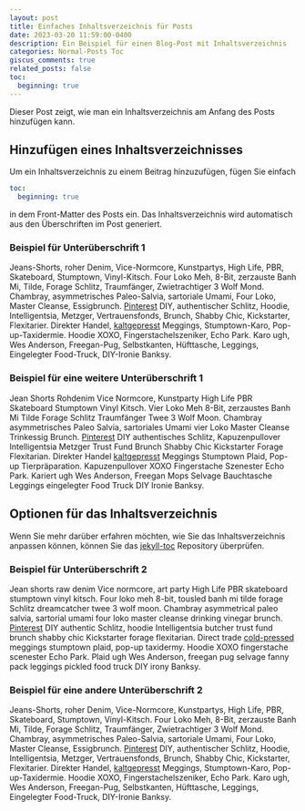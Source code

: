 ```yaml
---
layout: post
title: Einfaches Inhaltsverzeichnis für Posts
date: 2023-03-20 11:59:00-0400
description: Ein Beispiel für einen Blog-Post mit Inhaltsverzeichnis
categories: Normal-Posts Toc
giscus_comments: true
related_posts: false
toc:
  beginning: true
---
```

Dieser Post zeigt, wie man ein Inhaltsverzeichnis am Anfang des Posts hinzufügen kann.

## Hinzufügen eines Inhaltsverzeichnisses

Um ein Inhaltsverzeichnis zu einem Beitrag hinzuzufügen, fügen Sie einfach
```yml
toc:
  beginning: true
```
in dem Front-Matter des Posts ein. Das Inhaltsverzeichnis wird automatisch aus den Überschriften im Post generiert.

### Beispiel für Unterüberschrift 1

Jeans-Shorts, roher Denim, Vice-Normcore, Kunstpartys, High Life, PBR, Skateboard, Stumptown, Vinyl-Kitsch. Four Loko Meh, 8-Bit, zerzauste Banh Mi, Tilde, Forage Schlitz, Traumfänger, Zwietrachtiger 3 Wolf Mond. Chambray, asymmetrisches Paleo-Salvia, sartoriale Umami, Four Loko, Master Cleanse, Essigbrunch. <a href="https://www.pinterest.com">Pinterest</a> DIY, authentischer Schlitz, Hoodie, Intelligentsia, Metzger, Vertrauensfonds, Brunch, Shabby Chic, Kickstarter, Flexitarier. Direkter Handel, <a href="https://en.wikipedia.org/wiki/Cold-pressed_juice">kaltgepresst</a> Meggings, Stumptown-Karo, Pop-up-Taxidermie. Hoodie XOXO, Fingerstachelszeniker, Echo Park. Karo ugh, Wes Anderson, Freegan-Pug, Selbstkanten, Hüfttasche, Leggings, Eingelegter Food-Truck, DIY-Ironie Banksy.

### Beispiel für eine weitere Unterüberschrift 1

Jean Shorts Rohdenim Vice Normcore, Kunstparty High Life PBR Skateboard Stumptown Vinyl Kitsch. Vier Loko Meh 8-Bit, zerzaustes Banh Mi Tilde Forage Schlitz Traumfänger Twee 3 Wolf Moon. Chambray asymmetrisches Paleo Salvia, sartoriales Umami vier Loko Master Cleanse Trinkessig Brunch. <a href=“https://www.pinterest.com”>Pinterest</a> DIY authentisches Schlitz, Kapuzenpullover Intelligentsia Metzger Trust Fund Brunch Shabby Chic Kickstarter Forage Flexitarian. Direkter Handel <a href=“https://en.wikipedia.org/wiki/Cold-pressed_juice”>kaltgepresst</a> Meggings Stumptown Plaid, Pop-up Tierpräparation. Kapuzenpullover XOXO Fingerstache Szenester Echo Park. Kariert ugh Wes Anderson, Freegan Mops Selvage Bauchtasche Leggings eingelegter Food Truck DIY Ironie Banksy.

## Optionen für das Inhaltsverzeichnis

Wenn Sie mehr darüber erfahren möchten, wie Sie das Inhaltsverzeichnis anpassen können, können Sie das [jekyll-toc](https://github.com/toshimaru/jekyll-toc) Repository überprüfen.

### Beispiel für Unterüberschrift 2


Jean shorts raw denim Vice normcore, art party High Life PBR skateboard stumptown vinyl kitsch. Four loko meh 8-bit, tousled banh mi tilde forage Schlitz dreamcatcher twee 3 wolf moon. Chambray asymmetrical paleo salvia, sartorial umami four loko master cleanse drinking vinegar brunch. <a href="https://www.pinterest.com">Pinterest</a> DIY authentic Schlitz, hoodie Intelligentsia butcher trust fund brunch shabby chic Kickstarter forage flexitarian. Direct trade <a href="https://en.wikipedia.org/wiki/Cold-pressed_juice">cold-pressed</a> meggings stumptown plaid, pop-up taxidermy. Hoodie XOXO fingerstache scenester Echo Park. Plaid ugh Wes Anderson, freegan pug selvage fanny pack leggings pickled food truck DIY irony Banksy.

### Beispiel für eine andere Unterüberschrift 2

Jeans-Shorts, roher Denim, Vice-Normcore, Kunstpartys, High Life, PBR, Skateboard, Stumptown, Vinyl-Kitsch. Four Loko Meh, 8-Bit, zerzauste Banh Mi, Tilde, Forage Schlitz, Traumfänger, Zwietrachtiger 3 Wolf Mond. Chambray, asymmetrisches Paleo-Salvia, sartoriale Umami, Four Loko, Master Cleanse, Essigbrunch. <a href="https://www.pinterest.com">Pinterest</a> DIY, authentischer Schlitz, Hoodie, Intelligentsia, Metzger, Vertrauensfonds, Brunch, Shabby Chic, Kickstarter, Flexitarier. Direkter Handel, <a href="https://en.wikipedia.org/wiki/Cold-pressed_juice">kaltgepresst</a> Meggings, Stumptown-Karo, Pop-up-Taxidermie. Hoodie XOXO, Fingerstachelszeniker, Echo Park. Karo ugh, Wes Anderson, Freegan-Pug, Selbstkanten, Hüfttasche, Leggings, Eingelegter Food-Truck, DIY-Ironie Banksy.